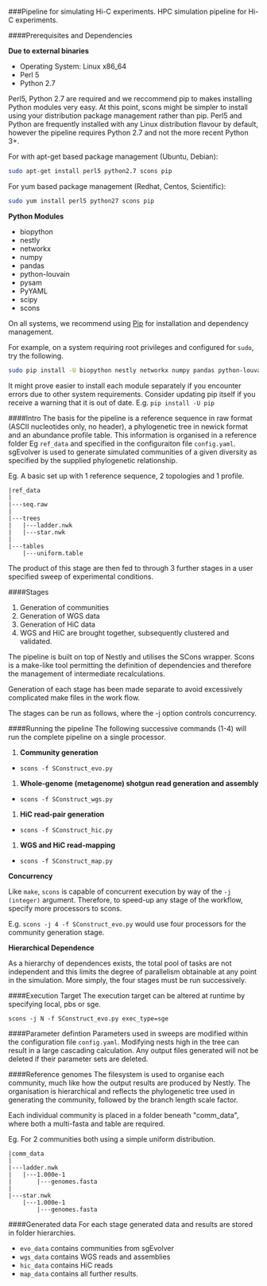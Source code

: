 ###Pipeline for simulating Hi-C experiments.
HPC simulation pipeline for Hi-C experiments.

####Prerequisites and Dependencies

**Due to external binaries**

- Operating System: Linux x86_64
- Perl 5
- Python 2.7

Perl5, Python 2.7 are required and we reccommend pip to makes installing Python modules very easy. At this point, scons might be simpler to install using your distribution package management rather than pip. Perl5 and Python are frequently installed with any Linux distribution flavour by default, however the pipeline requires Python 2.7 and not the more recent Python 3+.

For with apt-get based package management (Ubuntu, Debian):

```bash
sudo apt-get install perl5 python2.7 scons pip
```

For yum based package management (Redhat, Centos, Scientific):

```bash
sudo yum install perl5 python27 scons pip
```

**Python Modules**

- biopython
- nestly
- networkx
- numpy
- pandas
- python-louvain
- pysam
- PyYAML
- scipy
- scons

On all systems, we recommend using [Pip](https://pip.pypa.io/en/stable/installing/) for installation and dependency management.

For example, on a system requiring root privileges and configured for ```sudo```, try the following. 

```bash
sudo pip install -U biopython nestly networkx numpy pandas python-louvain pysam PyYAML scipy scons
```


It might prove easier to install each module separately if you encounter errors due to other system requirements. Consider updating pip itself if you receive a warning that it is out of date. E.g. ```pip install -U pip```

####Intro
The basis for the pipeline is a reference sequence in raw format (ASCII nucleotides only, no header), a phylogenetic tree in newick format and an abundance profile table. This information is organised in a reference folder Eg `ref_data` and specified in the configuraiton file `config.yaml`. sgEvolver is used to generate simulated communities of a given diversity as specified by the supplied phylogenetic relationship.

Eg. A basic set up with 1 reference sequence, 2 topologies and 1 profile.
```
|ref_data
|
|---seq.raw
|
|---trees
|   |---ladder.nwk
|   |---star.nwk
|
|---tables
    |---uniform.table
```

The product of this stage are then fed to through 3 further stages in a user specified sweep of experimental conditions.

####Stages
1. Generation of communities
2. Generation of WGS data  
3. Generation of HiC data  
4. WGS and HiC are brought together, subsequently clustered and validated.  

The pipeline is built on top of Nestly and utilises the SCons wrapper. Scons is a make-like tool permitting the definition of dependencies and therefore the management of intermediate recalculations.

Generation of each stage has been made separate to avoid excessively complicated make files in the work flow.

The stages can be run as follows, where the -j option controls concurrency.

####Running the pipeline
The following successive commands (1-4) will run the complete pipeline on a single processor.

1. **Community generation**
  - ```scons -f SConstruct_evo.py```
1. **Whole-genome (metagenome) shotgun read generation and assembly**
  - ```scons -f SConstruct_wgs.py```
1. **HiC read-pair generation**
  - ```scons -f SConstruct_hic.py```
1. **WGS and HiC read-mapping**
  - ```scons -f SConstruct_map.py```

**Concurrency**

Like ```make```, ```scons``` is capable of concurrent execution by way of the ```-j (integer)``` argument. Therefore, to speed-up any stage of the workflow, specify more processors to scons. 

E.g. ```scons -j 4 -f SConstruct_evo.py``` would use four processors for the community generation stage.

**Hierarchical Dependence**

As a hierarchy of dependences exists, the total pool of tasks are not independent and this limits the degree of parallelism obtainable at any point in the simulation. More simply, the four stages must be run successively.

####Execution Target
The execution target can be altered at runtime by specifying local, pbs or sge.
```
scons -j N -f SConstruct_evo.py exec_type=sge
```

####Parameter defintion
Parameters used in sweeps are modified within the configuration file `config.yaml`. Modifying nests high in the tree can result in a large cascading calculation. Any output files generated will not be deleted if their parameter sets are deleted.

####Reference genomes
The filesystem is used to organise each community, much like how the output results are produced by Nestly. The organisation is hierarchical and reflects the phylogenetic tree used in generating the community, followed by the branch length scale factor.

Each individual community is placed in a folder beneath "comm_data", where both a multi-fasta and table are required. 

Eg. For 2 communities both using a simple uniform distribution.

```
|comm_data
|
|---ladder.nwk
|   |---1.000e-1
|       |---genomes.fasta
|
|---star.nwk
    |---1.000e-1
        |---genomes.fasta
```

####Generated data
For each stage generated data and results are stored in folder hierarchies.

- `evo_data` contains communities from sgEvolver
- `wgs_data` contains WGS reads and assemblies  
- `hic_data` contains HiC reads  
- `map_data` contains all further results.  
